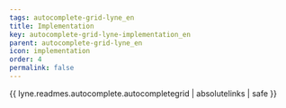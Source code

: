 ```yaml
---
tags: autocomplete-grid-lyne_en
title: Implementation
key: autocomplete-grid-lyne-implementation_en
parent: autocomplete-grid-lyne_en
icon: implementation
order: 4
permalink: false  
---
```

{{ lyne.readmes.autocomplete.autocompletegrid | absolutelinks | safe }}


